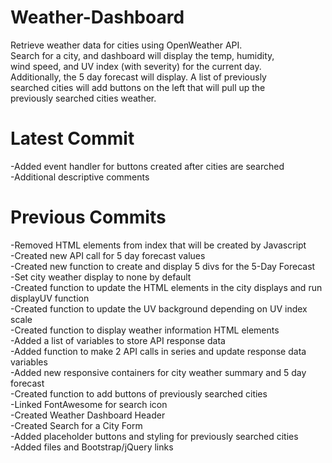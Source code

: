 # Weather-Dashboard  
Retrieve weather data for cities using OpenWeather API.  
Search for a city, and dashboard will display the temp, humidity,  
wind speed, and UV index (with severity) for the current day.  
Additionally, the 5 day forecast will display.  A list of previously  
searched cities will add buttons on the left that will pull up the  
previously searched cities weather. 

# Latest Commit  
-Added event handler for buttons created after cities are searched  
-Additional descriptive comments  

# Previous Commits  
-Removed HTML elements from index that will be created by Javascript  
-Created new API call for 5 day forecast values  
-Created new function to create and display 5 divs for the 5-Day Forecast  
-Set city weather display to none by default  
-Created function to update the HTML elements in the city displays and run displayUV function  
-Created function to update the UV background depending on UV index scale  
-Created function to display weather information HTML elements  
-Added a list of variables to store API response data  
-Added function to make 2 API calls in series and update response data variables  
-Added new responsive containers for city weather summary and 5 day forecast  
-Created function to add buttons of previously searched cities  
-Linked FontAwesome for search icon  
-Created Weather Dashboard Header  
-Created Search for a City Form  
-Added placeholder buttons and styling for previously searched cities  
-Added files and Bootstrap/jQuery links  